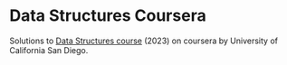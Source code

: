 # Data Structures Coursera

Solutions to [Data Structures course](https://www.coursera.org/learn/data-structures/) (2023) on coursera by University of California San Diego.
